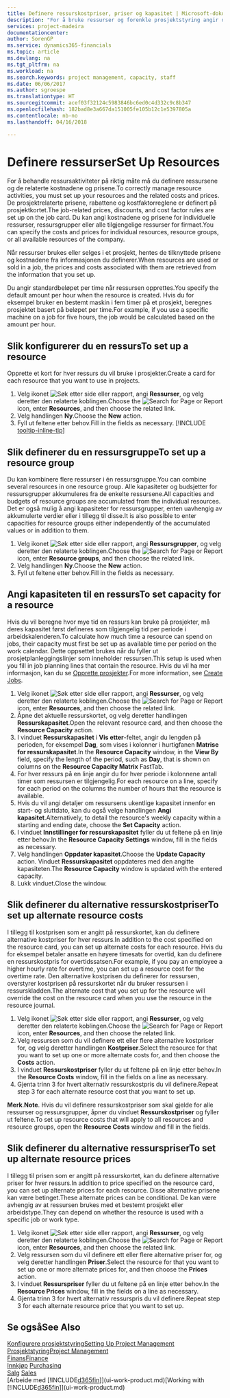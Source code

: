 ```yaml
---
title: Definere ressurskostpriser, priser og kapasitet | Microsoft-dokumentasjon
description: "For å bruke ressurser og forenkle prosjektstyring angir du kostnadene og prisene for individuelle ressurser eller ressursgrupper, og angir ressurskapasiteten."
services: project-madeira
documentationcenter: 
author: SorenGP
ms.service: dynamics365-financials
ms.topic: article
ms.devlang: na
ms.tgt_pltfrm: na
ms.workload: na
ms.search.keywords: project management, capacity, staff
ms.date: 06/06/2017
ms.author: sgroespe
ms.translationtype: HT
ms.sourcegitcommit: acef03f32124c5983846bc6ed0c4d332c9c8b347
ms.openlocfilehash: 182bad8e3a667da151005fe105b12c1e5397805a
ms.contentlocale: nb-no
ms.lasthandoff: 04/16/2018

---
```

# <a name="set-up-resources"></a><span data-ttu-id="4eabc-103">Definere ressurser</span><span class="sxs-lookup"><span data-stu-id="4eabc-103">Set Up Resources</span></span>
<span data-ttu-id="4eabc-104">For å behandle ressursaktiviteter på riktig måte må du definere ressursene og de relaterte kostnadene og prisene.</span><span class="sxs-lookup"><span data-stu-id="4eabc-104">To correctly manage resource activities, you must set up your resources and the related costs and prices.</span></span> <span data-ttu-id="4eabc-105">De prosjektrelaterte prisene, rabattene og kostfaktorreglene er definert på prosjektkortet.</span><span class="sxs-lookup"><span data-stu-id="4eabc-105">The job-related prices, discounts, and cost factor rules are set up on the job card.</span></span> <span data-ttu-id="4eabc-106">Du kan angi kostnadene og prisene for individuelle ressurser, ressursgrupper eller alle tilgjengelige ressurser for firmaet.</span><span class="sxs-lookup"><span data-stu-id="4eabc-106">You can specify the costs and prices for individual resources, resource groups, or all available resources of the company.</span></span>

<span data-ttu-id="4eabc-107">Når ressurser brukes eller selges i et prosjekt, hentes de tilknyttede prisene og kostnadene fra informasjonen du definerer.</span><span class="sxs-lookup"><span data-stu-id="4eabc-107">When resources are used or sold in a job, the prices and costs associated with them are retrieved from the information that you set up.</span></span>

<span data-ttu-id="4eabc-108">Du angir standardbeløpet per time når ressursen opprettes.</span><span class="sxs-lookup"><span data-stu-id="4eabc-108">You specify the default amount per hour when the resource is created.</span></span> <span data-ttu-id="4eabc-109">Hvis du for eksempel bruker en bestemt maskin i fem timer på et prosjekt, beregnes prosjektet basert på beløpet per time.</span><span class="sxs-lookup"><span data-stu-id="4eabc-109">For example, if you use a specific machine on a job for five hours, the job would be calculated based on the amount per hour.</span></span>

## <a name="to-set-up-a-resource"></a><span data-ttu-id="4eabc-110">Slik konfigurerer du en ressurs</span><span class="sxs-lookup"><span data-stu-id="4eabc-110">To set up a resource</span></span>
<span data-ttu-id="4eabc-111">Opprette et kort for hver ressurs du vil bruke i prosjekter.</span><span class="sxs-lookup"><span data-stu-id="4eabc-111">Create a card for each resource that you want to use in projects.</span></span>

1. <span data-ttu-id="4eabc-112">Velg ikonet ![Søk etter side eller rapport](media/ui-search/search_small.png "Søk etter side eller rapport"), angi **Ressurser**, og velg deretter den relaterte koblingen.</span><span class="sxs-lookup"><span data-stu-id="4eabc-112">Choose the ![Search for Page or Report](media/ui-search/search_small.png "Search for Page or Report icon") icon, enter **Resources**, and then choose the related link.</span></span>
2. <span data-ttu-id="4eabc-113">Velg handlingen **Ny**.</span><span class="sxs-lookup"><span data-stu-id="4eabc-113">Choose the **New** action.</span></span>
3. <span data-ttu-id="4eabc-114">Fyll ut feltene etter behov.</span><span class="sxs-lookup"><span data-stu-id="4eabc-114">Fill in the fields as necessary.</span></span> [!INCLUDE [tooltip-inline-tip](includes/tooltip-inline-tip_md.md)]  

## <a name="to-set-up-a-resource-group"></a><span data-ttu-id="4eabc-115">Slik definerer du en ressursgruppe</span><span class="sxs-lookup"><span data-stu-id="4eabc-115">To set up a resource group</span></span>
<span data-ttu-id="4eabc-116">Du kan kombinere flere ressurser i én ressursgruppe.</span><span class="sxs-lookup"><span data-stu-id="4eabc-116">You can combine several resources in one resource group.</span></span> <span data-ttu-id="4eabc-117">Alle kapasiteter og budsjetter for ressursgrupper akkumuleres fra de enkelte ressursene.</span><span class="sxs-lookup"><span data-stu-id="4eabc-117">All capacities and budgets of resource groups are accumulated from the individual resources.</span></span> <span data-ttu-id="4eabc-118">Det er også mulig å angi kapasiteter for ressursgrupper, enten uavhengig av akkumulerte verdier eller i tillegg til disse.</span><span class="sxs-lookup"><span data-stu-id="4eabc-118">It is also possible to enter capacities for resource groups either independently of the accumulated values or in addition to them.</span></span>

1. <span data-ttu-id="4eabc-119">Velg ikonet ![Søk etter side eller rapport](media/ui-search/search_small.png "Søk etter side eller rapport"), angi **Ressursgrupper**, og velg deretter den relaterte koblingen.</span><span class="sxs-lookup"><span data-stu-id="4eabc-119">Choose the ![Search for Page or Report](media/ui-search/search_small.png "Search for Page or Report icon") icon, enter **Resource groups**, and then choose the related link.</span></span>
2. <span data-ttu-id="4eabc-120">Velg handlingen **Ny**.</span><span class="sxs-lookup"><span data-stu-id="4eabc-120">Choose the **New** action.</span></span>
3. <span data-ttu-id="4eabc-121">Fyll ut feltene etter behov.</span><span class="sxs-lookup"><span data-stu-id="4eabc-121">Fill in the fields as necessary.</span></span>

## <a name="to-set-capacity-for-a-resource"></a><span data-ttu-id="4eabc-122">Angi kapasiteten til en ressurs</span><span class="sxs-lookup"><span data-stu-id="4eabc-122">To set capacity for a resource</span></span>
<span data-ttu-id="4eabc-123">Hvis du vil beregne hvor mye tid en ressurs kan bruke på prosjekter, må deres kapasitet først defineres som tilgjengelig tid per periode i arbeidskalenderen.</span><span class="sxs-lookup"><span data-stu-id="4eabc-123">To calculate how much time a resource can spend on jobs, their capacity must first be set up as available time per period on the work calendar.</span></span> <span data-ttu-id="4eabc-124">Dette oppsettet brukes når du fyller ut prosjetplanleggingslinjer som inneholder ressursen.</span><span class="sxs-lookup"><span data-stu-id="4eabc-124">This setup is used when you fill in job planning lines that contain the resource.</span></span> <span data-ttu-id="4eabc-125">Hvis du vil ha mer informasjon, kan du se [Opprette prosjekter](projects-how-create-jobs.md).</span><span class="sxs-lookup"><span data-stu-id="4eabc-125">For more information, see [Create Jobs](projects-how-create-jobs.md).</span></span>

1. <span data-ttu-id="4eabc-126">Velg ikonet ![Søk etter side eller rapport](media/ui-search/search_small.png "Søk etter side eller rapport"), angi **Ressurser**, og velg deretter den relaterte koblingen.</span><span class="sxs-lookup"><span data-stu-id="4eabc-126">Choose the ![Search for Page or Report](media/ui-search/search_small.png "Search for Page or Report icon") icon, enter **Resources**, and then choose the related link.</span></span>
2. <span data-ttu-id="4eabc-127">Åpne det aktuelle ressurskortet, og velg deretter handlingen **Ressurskapasitet**.</span><span class="sxs-lookup"><span data-stu-id="4eabc-127">Open the relevant resource card, and then choose the **Resource Capacity** action.</span></span>
3. <span data-ttu-id="4eabc-128">I vinduet **Ressurskapasitet** i **Vis etter**-feltet, angir du lengden på perioden, for eksempel **Dag**, som vises i kolonner i hurtigfanen **Matrise for ressurskapasitet**.</span><span class="sxs-lookup"><span data-stu-id="4eabc-128">In the **Resource Capacity** window, in the **View By** field, specify the length of the period, such as **Day**, that is shown on columns on the **Resource Capacity Matrix** FastTab.</span></span>
4. <span data-ttu-id="4eabc-129">For hver ressurs på en linje angir du for hver periode i kolonnene antall timer som ressursen er tilgjengelig.</span><span class="sxs-lookup"><span data-stu-id="4eabc-129">For each resource on a line, specify for each period on the columns the number of hours that the resource is available.</span></span>
5. <span data-ttu-id="4eabc-130">Hvis du vil angi detaljer om ressursens ukentlige kapasitet innenfor en start- og sluttdato, kan du også velge handlingen **Angi kapasitet**.</span><span class="sxs-lookup"><span data-stu-id="4eabc-130">Alternatively, to detail the resource's weekly capacity within a starting and ending date, choose the **Set Capacity** action.</span></span>
6. <span data-ttu-id="4eabc-131">I vinduet **Innstillinger for ressurskapasitet** fyller du ut feltene på en linje etter behov.</span><span class="sxs-lookup"><span data-stu-id="4eabc-131">In the **Resource Capacity Settings** window, fill in the fields as necessary.</span></span>
7. <span data-ttu-id="4eabc-132">Velg handlingen **Oppdater kapasitet**.</span><span class="sxs-lookup"><span data-stu-id="4eabc-132">Choose the **Update Capacity** action.</span></span> <span data-ttu-id="4eabc-133">Vinduet **Ressurskapasitet** oppdateres med den angitte kapasiteten.</span><span class="sxs-lookup"><span data-stu-id="4eabc-133">The **Resource Capacity** window is updated with the entered capacity.</span></span>
8. <span data-ttu-id="4eabc-134">Lukk vinduet.</span><span class="sxs-lookup"><span data-stu-id="4eabc-134">Close the window.</span></span>

## <a name="to-set-up-alternate-resource-costs"></a><span data-ttu-id="4eabc-135">Slik definerer du alternative ressurskostpriser</span><span class="sxs-lookup"><span data-stu-id="4eabc-135">To set up alternate resource costs</span></span>
<span data-ttu-id="4eabc-136">I tillegg til kostprisen som er angitt på ressurskortet, kan du definere alternative kostpriser for hver ressurs.</span><span class="sxs-lookup"><span data-stu-id="4eabc-136">In addition to the cost specified on the resource card, you can set up alternate costs for each resource.</span></span> <span data-ttu-id="4eabc-137">Hvis du for eksempel betaler ansatte en høyere timesats for overtid, kan du definere en ressurskostpris for overtidssatsen.</span><span class="sxs-lookup"><span data-stu-id="4eabc-137">For example, if you pay an employee a higher hourly rate for overtime, you can set up a resource cost for the overtime rate.</span></span> <span data-ttu-id="4eabc-138">Den alternative kostprisen du definerer for ressursen, overstyrer kostprisen på ressurskortet når du bruker ressursen i ressurskladden.</span><span class="sxs-lookup"><span data-stu-id="4eabc-138">The alternate cost that you set up for the resource will override the cost on the resource card when you use the resource in the resource journal.</span></span>

1. <span data-ttu-id="4eabc-139">Velg ikonet ![Søk etter side eller rapport](media/ui-search/search_small.png "Søk etter side eller rapport"), angi **Ressurser**, og velg deretter den relaterte koblingen.</span><span class="sxs-lookup"><span data-stu-id="4eabc-139">Choose the ![Search for Page or Report](media/ui-search/search_small.png "Search for Page or Report icon") icon, enter **Resources**, and then choose the related link.</span></span>  
2. <span data-ttu-id="4eabc-140">Velg ressursen som du vil definere ett eller flere alternative kostpriser for, og velg deretter handlingen **Kostpriser**.</span><span class="sxs-lookup"><span data-stu-id="4eabc-140">Select the resource for that you want to set up one or more alternate costs for, and then choose the **Costs** action.</span></span>  
3. <span data-ttu-id="4eabc-141">I vinduet **Ressurskostpriser** fyller du ut feltene på en linje etter behov.</span><span class="sxs-lookup"><span data-stu-id="4eabc-141">In the **Resource Costs** window, fill in the fields on a line as necessary.</span></span>  
4. <span data-ttu-id="4eabc-142">Gjenta trinn 3 for hvert alternativ ressurskostpris du vil definere.</span><span class="sxs-lookup"><span data-stu-id="4eabc-142">Repeat step 3 for each alternate resource cost that you want to set up.</span></span>

<span data-ttu-id="4eabc-143">**Merk**.</span><span class="sxs-lookup"><span data-stu-id="4eabc-143">**Note**.</span></span> <span data-ttu-id="4eabc-144">Hvis du vil definere ressurskostpriser som skal gjelde for alle ressurser og ressursgrupper, åpner du vinduet **Ressurskostpriser** og fyller ut feltene.</span><span class="sxs-lookup"><span data-stu-id="4eabc-144">To set up resource costs that will apply to all resources and resource groups, open the **Resource Costs** window and fill in the fields.</span></span>

## <a name="to-set-up-alternate-resource-prices"></a><span data-ttu-id="4eabc-145">Slik definerer du alternative ressurspriser</span><span class="sxs-lookup"><span data-stu-id="4eabc-145">To set up alternate resource prices</span></span>
<span data-ttu-id="4eabc-146">I tillegg til prisen som er angitt på ressurskortet, kan du definere alternative priser for hver ressurs.</span><span class="sxs-lookup"><span data-stu-id="4eabc-146">In addition to price specified on the resource card, you can set up alternate prices for each resource.</span></span> <span data-ttu-id="4eabc-147">Disse alternative prisene kan være betinget.</span><span class="sxs-lookup"><span data-stu-id="4eabc-147">These alternate prices can be conditional.</span></span> <span data-ttu-id="4eabc-148">De kan være avhengig av at ressursen brukes med et bestemt prosjekt eller arbeidstype.</span><span class="sxs-lookup"><span data-stu-id="4eabc-148">They can depend on whether the resource is used with a specific job or work type.</span></span>

1. <span data-ttu-id="4eabc-149">Velg ikonet ![Søk etter side eller rapport](media/ui-search/search_small.png "Søk etter side eller rapport"), angi **Ressurser**, og velg deretter den relaterte koblingen.</span><span class="sxs-lookup"><span data-stu-id="4eabc-149">Choose the ![Search for Page or Report](media/ui-search/search_small.png "Search for Page or Report icon") icon, enter **Resources**, and then choose the related link.</span></span>
2. <span data-ttu-id="4eabc-150">Velg ressursen som du vil definere ett eller flere alternative priser for, og velg deretter handlingen **Priser**.</span><span class="sxs-lookup"><span data-stu-id="4eabc-150">Select the resource for that you want to set up one or more alternate prices for, and then choose the **Prices** action.</span></span>
3. <span data-ttu-id="4eabc-151">I vinduet **Ressurspriser** fyller du ut feltene på en linje etter behov.</span><span class="sxs-lookup"><span data-stu-id="4eabc-151">In the **Resource Prices** window, fill in the fields on a line as necessary.</span></span>
4. <span data-ttu-id="4eabc-152">Gjenta trinn 3 for hvert alternativ ressurspris du vil definere.</span><span class="sxs-lookup"><span data-stu-id="4eabc-152">Repeat step 3 for each alternate resource price that you want to set up.</span></span>

## <a name="see-also"></a><span data-ttu-id="4eabc-153">Se også</span><span class="sxs-lookup"><span data-stu-id="4eabc-153">See Also</span></span>
[<span data-ttu-id="4eabc-154">Konfigurere prosjektstyring</span><span class="sxs-lookup"><span data-stu-id="4eabc-154">Setting Up Project Management</span></span>](projects-setup-projects.md)  
[<span data-ttu-id="4eabc-155">Prosjektstyring</span><span class="sxs-lookup"><span data-stu-id="4eabc-155">Project Management</span></span>](projects-manage-projects.md)  
[<span data-ttu-id="4eabc-156">Finans</span><span class="sxs-lookup"><span data-stu-id="4eabc-156">Finance</span></span>](finance.md)  
<span data-ttu-id="4eabc-157">[Innkjøp](purchasing-manage-purchasing.md)       </span><span class="sxs-lookup"><span data-stu-id="4eabc-157">[Purchasing](purchasing-manage-purchasing.md)       </span></span>  
<span data-ttu-id="4eabc-158">[Salg](sales-manage-sales.md)    </span><span class="sxs-lookup"><span data-stu-id="4eabc-158">[Sales](sales-manage-sales.md)    </span></span>  
<span data-ttu-id="4eabc-159">[Arbeide med [!INCLUDE[d365fin](includes/d365fin_md.md)]](ui-work-product.md)</span><span class="sxs-lookup"><span data-stu-id="4eabc-159">[Working with [!INCLUDE[d365fin](includes/d365fin_md.md)]](ui-work-product.md)</span></span>  

